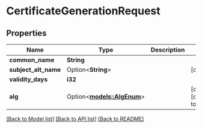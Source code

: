# CertificateGenerationRequest

## Properties

Name | Type | Description | Notes
------------ | ------------- | ------------- | -------------
**common_name** | **String** |  | 
**subject_alt_name** | Option<**String**> |  | [optional]
**validity_days** | **i32** |  | 
**alg** | Option<[**models::AlgEnum**](AlgEnum.md)> |  | [optional][default to Rsa]

[[Back to Model list]](../README.md#documentation-for-models) [[Back to API list]](../README.md#documentation-for-api-endpoints) [[Back to README]](../README.md)


